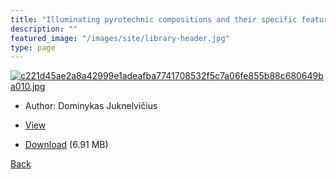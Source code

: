 ```yaml
---
title: "Illuminating pyrotechnic compositions and their specific features (Doctoral Dissertation)"
description: ""
featured_image: "/images/site/library-header.jpg"
type: page
---
```


<a href="https://drive.google.com/uc?export=view&id=1VU1BhXV_3icFoajMGaJGn69VUhDfd7KG" target="_blank">![c221d45ae2a8a42999e1adeafba7741708532f5c7a06fe855b88c680649ba010.jpg](https://drive.google.com/uc?export=view&id=1Nh8DfF3Y0Q7y2f5ooAAzFG73kDiGaX6I)</a>
* Author: Dominykas Juknelvičius
* <a href="https://drive.google.com/uc?export=view&id=1VU1BhXV_3icFoajMGaJGn69VUhDfd7KG" target="_blank">View</a>

* [Download](https://drive.google.com/uc?export=download&id=1VU1BhXV_3icFoajMGaJGn69VUhDfd7KG) (6.91 MB)

[Back](/library/)
